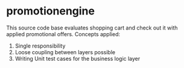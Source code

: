 # promotionengine
This source code base evaluates shopping cart and check out it with applied promotional offers.
Concepts applied:
1. Single responsibility
2. Loose coupling between layers possible
3. Writing Unit test cases for the business logic layer
